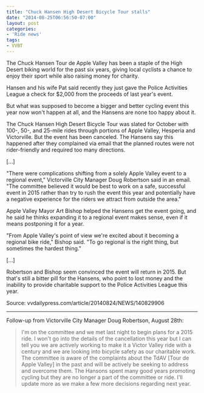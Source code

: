 ```yaml
---
title: "Chuck Hansen High Desert Bicycle Tour stalls"
date: "2014-08-25T06:56:50-07:00"
layout: post
categories:
- 'Ride news'
tags:
- VVBT
---
```


The Chuck Hansen Tour de Apple Valley has been a staple of the High Desert biking world for the past six years, giving local cyclists a chance to enjoy their sport while also raising money for charity.

Hansen and his wife Pat said recently they just gave the Police Activities League a check for $2,000 from the proceeds of last year's event.

But what was supposed to become a bigger and better cycling event this year now won't happen at all, and the Hansens are none too happy about it.

The Chuck Hansen High Desert Bicycle Tour was slated for October with 100-, 50-, and 25-mile rides through portions of Apple Valley, Hesperia and Victorville. But the event has been canceled. The Hansens say this happened after they complained via email that the planned routes were not rider-friendly and required too many directions.

\[...\]

"There were complications shifting from a solely Apple Valley event to a regional event," Victorville City Manager Doug Robertson said in an email. "The committee believed it would be best to work on a safe, successful event in 2015 rather than try to rush the event this year and potentially have a negative experience for the riders we attract from outside the area."

Apple Valley Mayor Art Bishop helped the Hansens get the event going, and he said he thinks expanding it to a regional event makes sense, even if it means postponing it for a year.

"From Apple Valley's point of view we're excited about it becoming a regional bike ride," Bishop said. "To go regional is the right thing, but sometimes the hardest thing."

\[...\]

Robertson and Bishop seem convinced the event will return in 2015. But that's still a bitter pill for the Hansens, who point to lost money and the inability to provide charitable support to the Police Activities League this year.

Source: vvdailypress.com/article/20140824/NEWS/140829906

---

Follow-up from Victorville City Manager Doug Robertson, August 28th:

> I'm on the committee and we met last night to begin plans for a 2015 ride. I won't go into the details of the cancellation this year but I can tell you we are actively working to make it a Victor Valley ride with a century and we are looking into bicycle safety as our charitable work. The committee is aware of the complaints about the TdAV \[Tour de Apple Valley\] in the past and will be actively be seeking to address and overcome them. The Hansons spent many good years promoting cycling but they are no longer a part of the committee or ride. I'll update more as we make a few more decisions regarding next year.